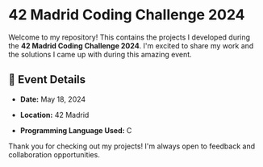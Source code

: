 # 42 Madrid Coding Challenge 2024

Welcome to my repository! This contains the projects I developed during the **42 Madrid Coding Challenge 2024**. I'm excited to share my work and the solutions I came up with during this amazing event.

## 📅 Event Details

- **Date:** May 18, 2024
- **Location:** 42 Madrid

- **Programming Language Used:** C


Thank you for checking out my projects! I'm always open to feedback and collaboration opportunities.
